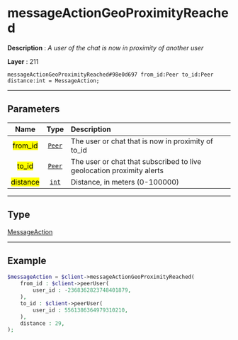 # messageActionGeoProximityReached

**Description** : *A user of the chat is now in proximity of another user*

**Layer** : 211

```tl
messageActionGeoProximityReached#98e0d697 from_id:Peer to_id:Peer distance:int = MessageAction;
```

---

## Parameters

| Name | Type | Description |
| :---: | :---: | :--- |
| <mark>from_id</mark> | [`Peer`](type/Peer) | The user or chat that is now in proximity of to_id |
| <mark>to_id</mark> | [`Peer`](type/Peer) | The user or chat that subscribed to live geolocation proximity alerts |
| <mark>distance</mark> | [`int`](type/int) | Distance, in meters (0-100000) |

---

## Type

[MessageAction](type/MessageAction)

---

## Example

```php
$messageAction = $client->messageActionGeoProximityReached(
	from_id : $client->peerUser(
		user_id : -2368362823748401879,
	),
	to_id : $client->peerUser(
		user_id : 5561386364979310210,
	),
	distance : 29,
);
```